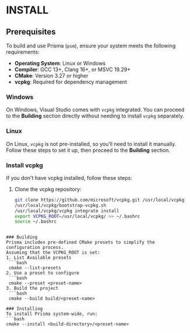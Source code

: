 # INSTALL

## Prerequisites
To build and use Prisma (`psm`), ensure your system meets the following requirements:
- **Operating System**: Linux or Windows
- **Compiler**: GCC 13+, Clang 16+, or MSVC 19.29+
- **CMake**: Version 3.27 or higher
- **vcpkg**: Required for dependency management

### Windows
On Windows, Visual Studio comes with `vcpkg` integrated. You can proceed to the **Building** section directly without needing to install `vcpkg` separately.

### Linux
On Linux, `vcpkg` is not pre-installed, so you’ll need to install it manually. Follow these steps to set it up, then proceed to the **Building** section.

### Install vcpkg
If you don't have vcpkg installed, follow these steps:
1. Clone the vcpkg repository:
   ```bash
   git clone https://github.com/microsoft/vcpkg.git /usr/local/vcpkg
   /usr/local/vcpkg/bootstrap-vcpkg.sh
   /usr/local/vcpkg/vcpkg integrate install
   export VCPKG_ROOT=/usr/local/vcpkg/ >> ~/.bashrc
   source ~/.bashrc
  ```

### Building
Prisma includes pre-defined CMake presets to simplify the configuration process.
Assuming that the VCPKG_ROOT is set:
1. List Available presets
   ```bash
   cmake --list-presets
2. Use a preset to configure
   ```bash
   cmake --preset <preset-name>
3. Build the project
   ```bash
   cmake --build build/<preset-name>

### Installing
To install Prisma system-wide, run:
```bash
cmake --install <build-directory>/<preset-name>
